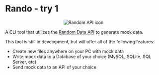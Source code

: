 # Rando - try 1

<p align="center">
      <img src="https://github.com/maxWN/rando/blob/main/Rando/Assets/random-api-icon.PNG" alt="Random API icon">
</p>

A CLI tool that utilizes the [Random Data API](https://random-data-api.com/) to generate mock data.

This tool is still in development, but will offer all of the following features:
* Create new files anywhere on your PC with mock data
* Write mock data to a Database of your choice (MySQL, SQLite, SQL Server, etc)
* Send mock data to an API of your choice
